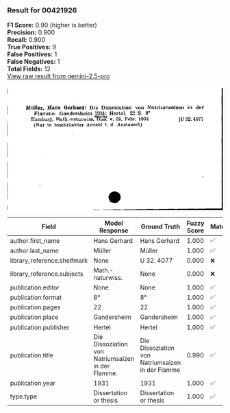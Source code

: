 ### Result for 00421926
**F1 Score:** 0.90 (higher is better)<br>**Precision:** 0.900<br>**Recall:** 0.900<br>**True Positives:** 9<br>**False Positives:** 1<br>**False Negatives:** 1<br>**Total Fields:** 12<br>[View raw result from gemini-2.5-pro](https://github.com/RISE-UNIBAS/humanities_data_benchmark/blob/main/results/2025-09-02/T0155/request_T0155_00421926.json)

<img src="https://github.com/RISE-UNIBAS/humanities_data_benchmark/blob/main/benchmarks/zettelkatalog/images/00421926.jpg?raw=true" alt="00421926" width="600px">

| Field | Model Response | Ground Truth | Fuzzy Score | Match |
|-------|----------------|--------------|-------------|-------|
| author.first_name | Hans Gerhard | Hans Gerhard | 1.000 | ✅ |
| author.last_name | Müller | Müller | 1.000 | ✅ |
| library_reference.shelfmark | None | U 32. 4077 | 0.000 | ❌ |
| library_reference.subjects | Math.-naturwiss. | None | 0.000 | ❌ |
| publication.editor | None | None | 1.000 | ✅ |
| publication.format | 8° | 8° | 1.000 | ✅ |
| publication.pages | 22 | 22 | 1.000 | ✅ |
| publication.place | Gandersheim | Gandersheim | 1.000 | ✅ |
| publication.publisher | Hertel | Hertel | 1.000 | ✅ |
| publication.title | Die Dissoziation von Natriumsalzen in der Flamme. | Die Dissoziation von Natriumsalzen in der Flamme | 0.990 | ✅ |
| publication.year | 1931 | 1931 | 1.000 | ✅ |
| type.type | Dissertation or thesis | Dissertation or thesis | 1.000 | ✅ |
